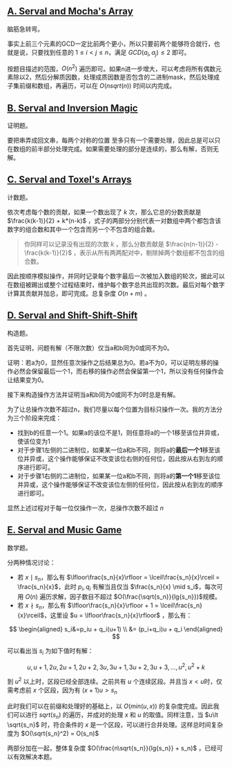## [A. Serval and Mocha's Array](https://codeforces.com/contest/1789/problem/A)

脑筋急转弯。

事实上前三个元素的GCD一定比前两个更小，所以只要前两个能够符合就行，也就是说，只要找到任意的 $1\le i<j \le n$，满足 $GCD(a_i, a_j) \le 2$ 即可。

按题目描述的范围，$O(n^2)$ 遍历即可。如果n进一步增大，可以考虑将所有偶数元素除以2，然后分解质因数，处理成质因数是否包含的二进制mask，然后处理成子集前缀和数组，再遍历，可以在 $O(nsqrt(n))$ 时间以内完成。

## [B. Serval and Inversion Magic](https://codeforces.com/contest/1789/problem/B)

证明题。

要把串弄成回文串，每两个对称的位置 至多只有一个需要处理，因此总是可以只在数组的前半部分处理完成。如果需要处理的部分是连续的，那么有解，否则无解。

## [C. Serval and Toxel's Arrays](https://codeforces.com/contest/1789/problem/C)

计数题。

依次考虑每个数的贡献，如果一个数出现了 $k$ 次，那么它总的分数贡献是 $\frac{k(k-1)}{2} + k*(n-k)$ ，式子的两部分分别代表一对数组中两个都包含该数字的组合数和其中一个包含而另一个不包含的组合数。

> 你同样可以记录没有出现的次数 $k$ ，那么分数贡献是 $\frac{n(n-1)}{2} - \frac{k(k-1)}{2}$ ，表示从所有两两配对中，剔除掉两个数组都不包含的组合数。

因此按顺序模拟操作，并同时记录每个数字最后一次被加入数组的轮次，据此可以在数组被踢出或整个过程结束时，维护每个数字总共出现的次数。最后对每个数字计算其贡献并加总，即可完成。总复杂度 $O(n+m)$ 。


## [D. Serval and Shift-Shift-Shift](https://codeforces.com/contest/1789/problem/D)

构造题。

首先证明，问题有解（不限次数）仅当a和b同为0或同不为0。

证明：若a为0，显然任意次操作之后结果总为0。若a不为0，可以证明左移的操作必然会保留最后一个1，而右移的操作必然会保留第一个1，所以没有任何操作会让结果变为0。

接下来构造操作方法并证明当a和b同为0或同不为0时总是有解。

为了让总操作次数不超过n，我们尽量以每个位置为目标只操作一次。我的方法分为三个阶段来完成：

* 找到b的任意一个1。如果a的该位不是1，则任意将a的一个1移至该位并异或，使该位变为1
* 对于步骤1左侧的二进制位，如果某一位a和b不同，则将a的**最后一个1**移至该位并异或，这个操作能够保证不改变该位右侧的任何位，因此按从右到左的顺序进行即可。
* 对于步骤1右侧的二进制位，如果某一位a和b不同，则将a的**第一个1**移至该位并异或，这个操作能够保证不改变该位左侧的任何位，因此按从右到左的顺序进行即可。

显然上述过程对于每一位仅操作一次，总操作次数不超过 $n$ 

## [E. Serval and Music Game](https://codeforces.com/contest/1789/problem/E)

数学题。

分两种情况讨论：

* 若 $x \mid s_n$，那么有 $\lfloor\frac{s_n}{x}\rfloor = \lceil\frac{s_n}{x}\rceil = \frac{s_n}{x}$，此时 $p_i, q_i$ 有解当且仅当 $\frac{s_n}{x} \mid s_i$，每次可用 $O(n)$ 遍历求解，因子数目不超过 $O(\frac{\sqrt{s_n}}{lg{s_n}})$规模。
* 若 $x \nmid s_n$，那么有 $\lfloor\frac{s_n}{x}\rfloor + 1 = \lceil\frac{s_n}{x}\rceil$，这里设 $u = \lfloor\frac{s_n}{x}\rfloor$ ，那么有：

$$
\begin{aligned}
s_i&=p_iu + q_i(u+1) \\
&= (p_i+q_i)u + q_i
\end{aligned}
$$

可以看出当 $s_i$ 为如下值时有解：

$$
u, u+1, 2u,2u+1,2u+2, 3u, 3u+1, 3u+2, 3u+3, ... , u^2, u^2+k
$$

到 $u^2$ 以上时，区段已经全部连续。之前共有 $u$ 个连续区段。并且当 $x\lt u$时，仅需考虑前 $x$ 个区段，因为有 $(x+1)u > s_n$

此时我们可以在前缀和处理好的基础上，以 $O(min(u, x))$ 的复杂度完成。因此我们可以进行 $sqrt(s_n)$ 的遍历，并成对的处理 $x$ 和 $u$ 的取值。同样注意，当 $u\lt \sqrt{s_n}$ 时，符合条件的 $x$ 是一个区段，可以进行合并处理。这样总时间复杂度为 $O(\sqrt{s_n}^2) = O(s_n)$ 

两部分加在一起，整体复杂度 $O(\frac{n\sqrt{s_n}}{lg{s_n}} + s_n)$ ，已经可以有效解决本题。